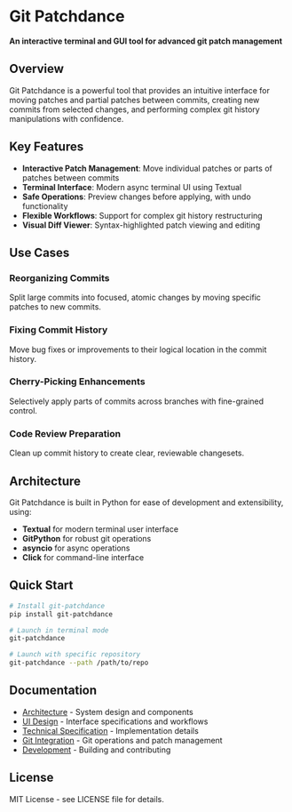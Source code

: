 # Git Patchdance

**An interactive terminal and GUI tool for advanced git patch management**

## Overview

Git Patchdance is a powerful tool that provides an intuitive interface for moving patches and partial patches between commits, creating new commits from selected changes, and performing complex git history manipulations with confidence.

## Key Features

- **Interactive Patch Management**: Move individual patches or parts of patches between commits
- **Terminal Interface**: Modern async terminal UI using Textual
- **Safe Operations**: Preview changes before applying, with undo functionality
- **Flexible Workflows**: Support for complex git history restructuring
- **Visual Diff Viewer**: Syntax-highlighted patch viewing and editing

## Use Cases

### Reorganizing Commits
Split large commits into focused, atomic changes by moving specific patches to new commits.

### Fixing Commit History
Move bug fixes or improvements to their logical location in the commit history.

### Cherry-Picking Enhancements
Selectively apply parts of commits across branches with fine-grained control.

### Code Review Preparation
Clean up commit history to create clear, reviewable changesets.

## Architecture

Git Patchdance is built in Python for ease of development and extensibility, using:

- **Textual** for modern terminal user interface
- **GitPython** for robust git operations
- **asyncio** for async operations
- **Click** for command-line interface

## Quick Start

```bash
# Install git-patchdance
pip install git-patchdance

# Launch in terminal mode
git-patchdance

# Launch with specific repository
git-patchdance --path /path/to/repo
```

## Documentation

- [Architecture](architecture.md) - System design and components
- [UI Design](ui-design.md) - Interface specifications and workflows
- [Technical Specification](technical-spec.md) - Implementation details
- [Git Integration](git-integration.md) - Git operations and patch management
- [Development](development.md) - Building and contributing

## License

MIT License - see LICENSE file for details.